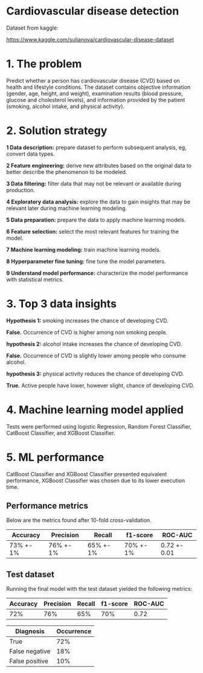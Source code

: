 # Cardiovascular disease detection

Dataset from kaggle:

https://www.kaggle.com/sulianova/cardiovascular-disease-dataset

# 1. The problem
Predict whether a person has cardiovascular disease (CVD) based on health and lifestyle conditions. The dataset contains objective information (gender, age, height, and weight), examination results (blood pressure, glucose and cholesterol levels), and information provided by the patient (smoking, alcohol intake, and physical activity).

# 2. Solution strategy
**1 Data description:** prepare dataset to perform subsequent analysis, eg, convert data types.

**2 Feature engineering:** derive new attributes based on the original data to better describe the phenomenon to be modeled.

**3 Data filtering:** filter data that may not be relevant or available during production.

**4 Exploratory data analysis:** explore the data to gain insights that may be relevant later during machine learning modeling.

**5 Data preparation:** prepare the data to apply machine learning models.

**6 Feature selection:** select the most relevant features for training the model.

**7 Machine learning modeling:** train machine learning models.

**8 Hyperparameter fine tuning:** fine tune the model parameters.

**9 Understand model performance:** characterize the model performance with statistical metrics.

# 3. Top 3 data insights
**Hypothesis 1:** smoking increases the chance of developing CVD.

**False.** Occurrence of CVD is higher among non smoking people.

**hypothesis 2:** alcohol intake increases the chance of developing CVD.

**False.** Occurrence of CVD is slightly lower among people who consume alcohol.

**hypothesis 3:** physical activity reduces the chance of developing CVD.

**True.** Active people have lower, however slight, chance of developing CVD.

# 4. Machine learning model applied
Tests were performed using logistic Regression, Random Forest Classifier, CatBoost Classifier, and XGBoost Classifier.

# 5. ML performance
CatBoost Classifier and XGBoost Classifier presented equivalent performance, XGBoost Classifier was chosen due to its lower execution time.

## Performance metrics
Below are the metrics found after 10-fold cross-validation.

| Accuracy  | Precision | Recall    | f1-score  | ROC-AUC      |
| --------- | --------- | --------- | --------- | ------------ |
| 73% +- 1% | 76% +- 1% | 65% +- 1% | 70% +- 1% | 0.72 +- 0.01 |

## Test dataset
Running the final model with the test dataset yielded the following metrics:

| Accuracy | Precision | Recall | f1-score | ROC-AUC |
| -------- | --------- | ------ | -------- | ------- |
| 72%      | 76%       | 65%    | 70%      | 0.72    |

| Diagnosis      | Occurrence |
| -------------- | ---------- |
| True           | 72%        |
| False negative | 18%        |
| False positive | 10%        |
